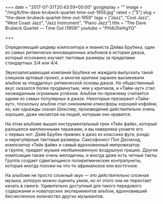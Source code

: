 +++
date = "2017-07-31T20:43:59+00:00"
googleplay = ""
image = "/img/b/the-dave-brubeck-quartet-time-out-1959.jpg"
rated = ["5"]
slug = "the-dave-brubeck-quartet-time-out-1959"
tags = ["Jazz", "Cool Jazz", "West Coast Jazz", "Jazz Instrument", "Piano Jazz"]
title = "The Dave Brubeck Quartet — Time Out (1959)"
youtube = "PHdU5sHigYQ"

+++


Определяющий шедевр композитора и&nbsp;пианиста Дейва Брубека, один из&nbsp;самых ритмически инновационных альбомов в&nbsp;истории джаза, который осознанно изучает тактовые размеры за&nbsp;пределами стандартных 3/4 или 4/4.

Звукозаписывающая компания Брубека не&nbsp;жаждала выпускать такой слишком артовый проект, а&nbsp;многие критики заранее высмеивали альбом за&nbsp;&laquo;подделку&raquo; ритмической основы джаза. Но&nbsp;общественный вкус оказался более продвинутым, чем у&nbsp;критиков, и&nbsp;&laquo;Тайм-аут&raquo; стал неожиданным огромным успехом. Альбом по-прежнему считается одним из&nbsp;самых популярных в&nbsp;джазе. Некоторые презирают &laquo;Тайм-аут&raquo;, поскольку альбом стал синонимом атмосферы хорошей кофейни, но, как однажды сказал Шекспир, произведение действительно очень хорошее, даже несмотря на&nbsp;людей, которым оно нравится.

На&nbsp;этом альбоме вышел инструментальный трек &laquo;Тейк файв&raquo;, который разошелся миллионными тиражами, и&nbsp;вы&nbsp;наверняка узнаете его с&nbsp;первых нот. Дейв Брубек привнес в&nbsp;джаз из&nbsp;классики фуги, рондо и&nbsp;нерегулярные тактовые размеры. Саксофонист Пол Десмонд, композитор &laquo;Тейк файв&raquo; и&nbsp;самый вдохновенный импровизатор в&nbsp;группе, придает музыке необыкновенную воздушную грацию. Другие композиции также очень мелодичны, и&nbsp;иногда даже есть четные такты. Группа создает сдвигающиеся полиритмические контрапункты, которые иногда похожи на&nbsp;что-то африканское или восточное.

На&nbsp;альбоме не&nbsp;просто сложный звук&nbsp;&mdash; это действительно сложная музыка, которую можно оценить умом, но&nbsp;от&nbsp;этого она не&nbsp;перестает качать в&nbsp;свинге. Удивительно доступный для такого передового содержания и&nbsp;новаторских экспериментов альбом, вдохновивший бесчисленное количество других музыкантов.
